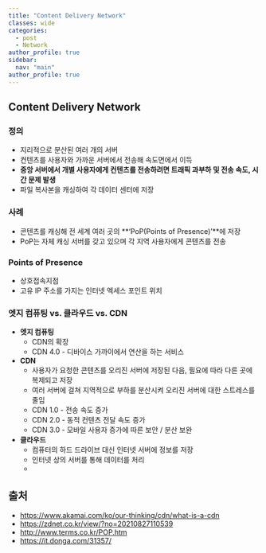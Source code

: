 ```yaml
---
title: "Content Delivery Network"
classes: wide
categories: 
  - post
  - Network
author_profile: true
sidebar:
  nav: "main"
author_profile: true
---
```


## Content Delivery Network
### 정의
* 지리적으로 분산된 여러 개의 서버
* 컨텐츠를 사용자와 가까운 서버에서 전송해 속도면에서 이득
* **중앙 서버에서 개별 사용자에게 컨텐츠를 전송하려면 트래픽 과부하 및 전송 속도, 시간 문제 발생**
* 파일 복사본을 캐싱하여 각 데이터 센터에 저장

### 사례
* 콘텐츠를 캐싱해 전 세계 여러 곳의 **‘PoP(Points of Presence)’**에 저장
* PoP는 자체 캐싱 서버를 갖고 있으며 각 지역 사용자에게 콘텐츠를 전송

### Points of Presence
* 상호접속지점
* 고유 IP 주소를 가지는 인터넷 엑세스 포인트 위치

### 엣지 컴퓨팅 vs. 클라우드 vs. CDN
* **엣지 컴퓨팅**
  * CDN의 확장
  * CDN 4.0 - 디바이스 가까이에서 연산을 하는 서비스
* **CDN**
  * 사용자가 요청한 콘텐츠를 오리진 서버에 저장된 다음, 필요에 따라 다른 곳에 복제되고 저장
  * 여러 서버에 걸쳐 지역적으로 부하를 분산시켜 오리진 서버에 대한 스트레스를 줄임
  * CDN 1.0 - 전송 속도 증가
  * CDN 2.0 - 동적 컨텐츠 전달 속도 증가
  * CDN 3.0 - 모바일 사용자 증가에 따른 보안 / 분산 보완
* **클라우드**
  * 컴퓨터의 하드 드라이브 대신 인터넷 서버에 정보를 저장
  * 인터넷 상의 서버를 통해 데이터를 처리
  * 

## 출처
* <https://www.akamai.com/ko/our-thinking/cdn/what-is-a-cdn>
* <https://zdnet.co.kr/view/?no=20210827110539>
* <http://www.terms.co.kr/POP.htm>
* <https://it.donga.com/31357/>
